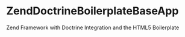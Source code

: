 ZendDoctrineBoilerplateBaseApp
==============================

Zend Framework with Doctrine Integration and the HTML5 Boilerplate
